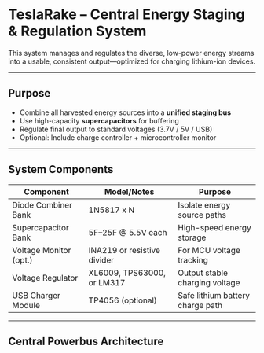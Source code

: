 # TeslaRake – Central Energy Staging & Regulation System

This system manages and regulates the diverse, low-power energy streams into a usable, consistent output—optimized for charging lithium-ion devices.

---

## Purpose

- Combine all harvested energy sources into a **unified staging bus**
- Use high-capacity **supercapacitors** for buffering
- Regulate final output to standard voltages (3.7V / 5V / USB)
- Optional: Include charge controller + microcontroller monitor

---

## System Components

| Component              | Model/Notes                        | Purpose                               |
|------------------------|-------------------------------------|----------------------------------------|
| Diode Combiner Bank    | 1N5817 x N                          | Isolate energy source paths            |
| Supercapacitor Bank    | 5F–25F @ 5.5V each                  | High-speed energy storage              |
| Voltage Monitor (opt.) | INA219 or resistive divider         | For MCU voltage tracking               |
| Voltage Regulator      | XL6009, TPS63000, or LM317          | Output stable charging voltage         |
| USB Charger Module     | TP4056 (optional)                   | Safe lithium battery charge path       |

---

## Central Powerbus Architecture

